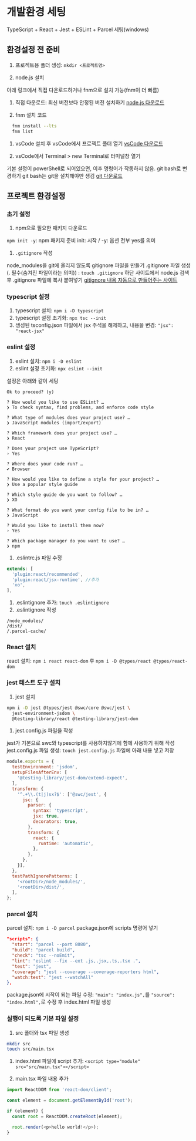 # 개발환경 세팅

TypeScript + React + Jest + ESLint + Parcel 세팅(windows)

## 환경설정 전 준비

1. 프로젝트용 폴더 생성: `mkdir <프로젝트명>`

1. node.js 설치

아래 링크에서 직접 다운로드하거나 fnm으로 설치 가능(fnm이 더 빠름)

  1. 직접 다운로드: 최신 버전보다 안정된 버전 설치하기
  [node.js 다운로드](https://nodejs.org/ko)

  1. fnm 설치 코드

  ```bash
    fnm install --lts
    fnm list
  ```

1. vsCode 설치 후 vsCode에서 프로젝트 폴더 열기
[vsCode 다운로드](https://code.visualstudio.com/download)

1. vsCode에서 Terminal > new Terminal로 터미널창 열기

기본 설정이 powerShell로 되어있으면, 이후 명령어가 작동하지 않음. git bash로 변경하기
  git bash는 git을 설치해야만 생김
  [git 다운로드](https://git-scm.com/downloads)

## 프로젝트 환경설정

### 초기 설정

1. npm으로 필요한 패키지 다운로드

`npm init -y`: npm 패키지 준비
  init: 시작 / -y: 옵션 전부 yes를 의미

1. `.gitignore` 작성

node_modules을 git에 올리지 않도록 gitignore 파일을 만들기
  .gitignore 파일 생성(. 필수(숨겨진 파일이라는 의미)) : `touch .gitignore`
  하단 사이트에서 node.js 검색 후 .gitignore 파일에 복사 붙여넣기
  [gitignore 내용 자동으로 만들어주는 사이트](https://www.toptal.com/developers/gitignore)

### typescript 설정

1. typescript 설치: `npm i -D typescript`
1. typescript 설정 초기화: `npx tsc --init`
1. 생성된 tsconfig.json 파일에서 jsx 주석을 해제하고, 내용을 변경: `"jsx": "react-jsx"`

### eslint 설정

1. eslint 설치: `npm i -D eslint`
1. eslint 설정 초기화: `npx eslint --init`

설정은 아래와 같이 세팅

```text
Ok to proceed? (y)
```

```text
? How would you like to use ESLint? …
❯ To check syntax, find problems, and enforce code style

? What type of modules does your project use? …
❯ JavaScript modules (import/export)

? Which framework does your project use? …
❯ React

? Does your project use TypeScript?
› Yes

? Where does your code run? …
✔ Browser

? How would you like to define a style for your project? …
❯ Use a popular style guide

? Which style guide do you want to follow? …
❯ XO

? What format do you want your config file to be in? …
❯ JavaScript

? Would you like to install them now?
› Yes

? Which package manager do you want to use? …
❯ npm
```

1. .eslintrc.js 파일 수정

```javascript
extends: [
  'plugin:react/recommended',
  'plugin:react/jsx-runtime', //추가
  'xo',
],
```

1. .eslintignore 추가: `touch .eslintignore`
1. .eslintignore 작성

```text
/node_modules/
/dist/
/.parcel-cache/
```

### React 설치

react 설치: `npm i react react-dom` 후 `npm i -D @types/react @types/react-dom`

### jest 테스트 도구 설치

1. jest 설치

```bash
npm i -D jest @types/jest @swc/core @swc/jest \
  jest-environment-jsdom \
  @testing-library/react @testing-library/jest-dom
```

1. jest.config.js 파일을 작성

jest가 기본으로 swc와 typescript를 사용하지않기에 함께 사용하기 위해 작성
jest.config.js 파일 생성: `touch jest.config.js`
파일에 아래 내용 넣고 저장

  ```javascript
  module.exports = {
    testEnvironment: 'jsdom',
    setupFilesAfterEnv: [
      '@testing-library/jest-dom/extend-expect',
    ],
    transform: {
      '^.+\\.(t|j)sx?$': ['@swc/jest', {
        jsc: {
          parser: {
            syntax: 'typescript',
            jsx: true,
            decorators: true,
          },
          transform: {
            react: {
              runtime: 'automatic',
            },
          },
        },
      }],
    },
    testPathIgnorePatterns: [
      '<rootDir>/node_modules/',
      '<rootDir>/dist/',
    ],
  };
  ```

### parcel 설치

parcel 설치: `npm i -D parcel`
package.json에 scripts 명령어 넣기

```json
"scripts": {
  "start": "parcel --port 8080",
  "build": "parcel build",
  "check": "tsc --noEmit",
  "lint": "eslint --fix --ext .js,.jsx,.ts,.tsx .",
  "test": "jest",
  "coverage": "jest --coverage --coverage-reporters html",
  "watch:test": "jest --watchAll"
},
```

package.json에 시작이 되는 파일 수정: `"main": "index.js",`를 `"source": "index.html",`로 수정 후 index.html 파일 생성

### 실행이 되도록 기본 파일 설정

1. src 폴더와 tsx 파일 생성

```bash
mkdir src
touch src/main.tsx
```

1. index.html 파일에 script 추가: `<script type="module" src="src/main.tsx"></script>`

1. main.tsx 파일 내용 추가

```typescript
import ReactDOM from 'react-dom/client';

const element = document.getElementById('root');

if (element) {
  const root = ReactDOM.createRoot(element);

  root.render(<p>hello world!</p>);
}
```
